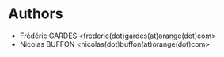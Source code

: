# Authors

* Frédéric GARDES <frederic(dot)gardes(at)orange(dot)com>
* Nicolas BUFFON <nicolas(dot)buffon(at)orange(dot)com>

